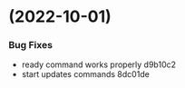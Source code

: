 #  (2022-10-01)


### Bug Fixes

* ready command works properly d9b10c2
* start updates commands 8dc01de



